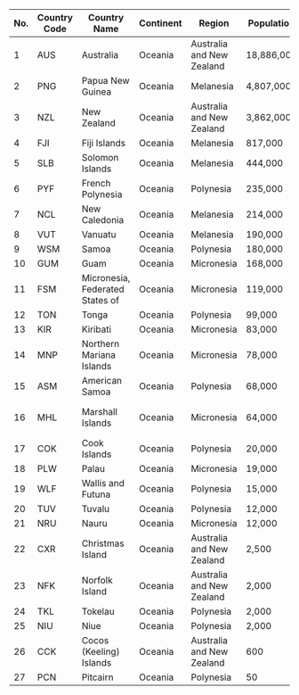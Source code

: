 | No. | Country Code | Country Name | Continent | Region | Population | Capital |
| --- | --- | --- | --- | --- | --- | --- |
| 1| AUS | Australia | Oceania | Australia and New Zealand | 18,886,000 | Canberra|
| 2| PNG | Papua New Guinea | Oceania | Melanesia | 4,807,000 | Port Moresby|
| 3| NZL | New Zealand | Oceania | Australia and New Zealand | 3,862,000 | Wellington|
| 4| FJI | Fiji Islands | Oceania | Melanesia | 817,000 | Suva|
| 5| SLB | Solomon Islands | Oceania | Melanesia | 444,000 | Honiara|
| 6| PYF | French Polynesia | Oceania | Polynesia | 235,000 | Papeete|
| 7| NCL | New Caledonia | Oceania | Melanesia | 214,000 | Nouméa|
| 8| VUT | Vanuatu | Oceania | Melanesia | 190,000 | Port-Vila|
| 9| WSM | Samoa | Oceania | Polynesia | 180,000 | Apia|
| 10| GUM | Guam | Oceania | Micronesia | 168,000 | Agaña|
| 11| FSM | Micronesia, Federated States of | Oceania | Micronesia | 119,000 | Palikir|
| 12| TON | Tonga | Oceania | Polynesia | 99,000 | Nuku´alofa|
| 13| KIR | Kiribati | Oceania | Micronesia | 83,000 | Bairiki|
| 14| MNP | Northern Mariana Islands | Oceania | Micronesia | 78,000 | Garapan|
| 15| ASM | American Samoa | Oceania | Polynesia | 68,000 | Fagatogo|
| 16| MHL | Marshall Islands | Oceania | Micronesia | 64,000 | Dalap-Uliga-Darrit|
| 17| COK | Cook Islands | Oceania | Polynesia | 20,000 | Avarua|
| 18| PLW | Palau | Oceania | Micronesia | 19,000 | Koror|
| 19| WLF | Wallis and Futuna | Oceania | Polynesia | 15,000 | Mata-Utu|
| 20| TUV | Tuvalu | Oceania | Polynesia | 12,000 | Funafuti|
| 21| NRU | Nauru | Oceania | Micronesia | 12,000 | Yaren|
| 22| CXR | Christmas Island | Oceania | Australia and New Zealand | 2,500 | Flying Fish Cove|
| 23| NFK | Norfolk Island | Oceania | Australia and New Zealand | 2,000 | Kingston|
| 24| TKL | Tokelau | Oceania | Polynesia | 2,000 | Fakaofo|
| 25| NIU | Niue | Oceania | Polynesia | 2,000 | Alofi|
| 26| CCK | Cocos (Keeling) Islands | Oceania | Australia and New Zealand | 600 | West Island|
| 27| PCN | Pitcairn | Oceania | Polynesia | 50 | Adamstown|
